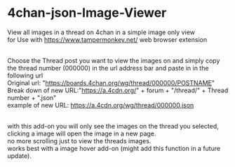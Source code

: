 # 4chan-json-Image-Viewer
View all images in a thread on 4chan in a simple image only view</br>
for Use with https://www.tampermonkey.net/ web browser extension</br></br>

Choose the Thread post you want to view the images on and simply copy the thread number (000000) in the url address bar and paste in in the following url</br>
Original url: "https://boards.4chan.org/wg/thread/000000/POSTNAME" </br>
Break down of new URL:"https://a.4cdn.org/" + forum  + "/thread/" + Thread number + ".json" </br>
example of new URL: https://a.4cdn.org/wg/thread/000000.json </br></br>

with this add-on you will only see the images on the thread you selected, clicking a image will open the image in a new page.</br>
no more scrolling just to view the threads images.</br>
works best with a image hover add-on (might add this function in a future update).
